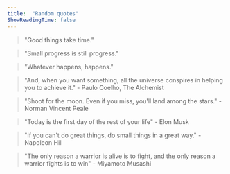 ```yaml
---
title:  "Random quotes"
ShowReadingTime: false
---
```


> "Good things take time."

> "Small progress is still progress."

> "Whatever happens, happens."

> "And, when you want something, all the universe conspires in helping you to achieve it." -  Paulo Coelho, The Alchemist 

> "Shoot for the moon. Even if you miss, you'll land among the stars." - Norman Vincent Peale 

> "Today is the first day of the rest of your life" - Elon Musk

> "If you can't do great things, do small things in a great way." - Napoleon Hill

> "The only reason a warrior is alive is to fight, and the only reason a warrior fights is to win" - Miyamoto Musashi
